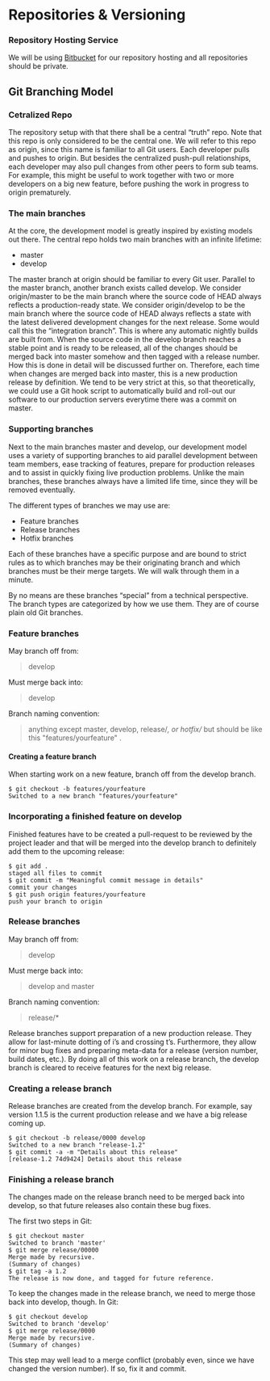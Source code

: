 # Repositories & Versioning

### Repository Hosting Service
We will be using [Bitbucket](https://bitbucket.org) for our repository hosting and all repositories should be private.

## Git Branching Model
### Cetralized Repo
The repository setup with that there shall be a central “truth” repo. Note that this repo is only considered to be the central one. We will refer to this repo as origin, since this name is familiar to all Git users.
Each developer pulls and pushes to origin. But besides the centralized push-pull relationships, each developer may also pull changes from other peers to form sub teams. For example, this might be useful to work together with two or more developers on a big new feature, before pushing the work in progress to origin prematurely. 

### The main branches 

At the core, the development model is greatly inspired by existing models out there. The central repo holds two main branches with an infinite lifetime:
- master
- develop

The master branch at origin should be familiar to every Git user. Parallel to the master branch, another branch exists called develop.
We consider origin/master to be the main branch where the source code of HEAD always reflects a production-ready state.
We consider origin/develop to be the main branch where the source code of HEAD always reflects a state with the latest delivered development changes for the next release. Some would call this the “integration branch”. This is where any automatic nightly builds are built from.
When the source code in the develop branch reaches a stable point and is ready to be released, all of the changes should be merged back into master somehow and then tagged with a release number. How this is done in detail will be discussed further on.
Therefore, each time when changes are merged back into master, this is a new production release by definition. We tend to be very strict at this, so that theoretically, we could use a Git hook script to automatically build and roll-out our software to our production servers everytime there was a commit on master.

### Supporting branches 
Next to the main branches master and develop, our development model uses a variety of supporting branches to aid parallel development between team members, ease tracking of features, prepare for production releases and to assist in quickly fixing live production problems. Unlike the main branches, these branches always have a limited life time, since they will be removed eventually.

The different types of branches we may use are:

- Feature branches
- Release branches
- Hotfix branches

Each of these branches have a specific purpose and are bound to strict rules as to which branches may be their originating branch and which branches must be their merge targets. We will walk through them in a minute.

By no means are these branches “special” from a technical perspective. The branch types are categorized by how we use them. They are of course plain old Git branches.

### Feature branches 

May branch off from:
> develop

Must merge back into:
> develop

Branch naming convention:

> anything except master, develop, release/*, or hotfix/*
but should be like this "features/yourfeature" .

#### Creating a feature branch 
When starting work on a new feature, branch off from the develop branch.
```
$ git checkout -b features/yourfeature 
Switched to a new branch "features/yourfeature"
```
### Incorporating a finished feature on develop 
Finished features have to be created a pull-request to be reviewed by the project leader and that will be merged into the develop branch to definitely add them to the upcoming release:
```
$ git add .
staged all files to commit
$ git commit -m "Meaningful commit message in details"
commit your changes
$ git push origin features/yourfeature
push your branch to origin
```
### Release branches 
May branch off from:
> develop

Must merge back into:
> develop and master

Branch naming convention:
> release/*

Release branches support preparation of a new production release. They allow for last-minute dotting of i’s and crossing t’s. Furthermore, they allow for minor bug fixes and preparing meta-data for a release (version number, build dates, etc.). By doing all of this work on a release branch, the develop branch is cleared to receive features for the next big release.

### Creating a release branch 
Release branches are created from the develop branch. For example, say version 1.1.5 is the current production release and we have a big release coming up. 
```
$ git checkout -b release/0000 develop
Switched to a new branch "release-1.2"
$ git commit -a -m "Details about this release"
[release-1.2 74d9424] Details about this release
```
### Finishing a release branch 
The changes made on the release branch need to be merged back into develop, so that future releases also contain these bug fixes.

The first two steps in Git:
```
$ git checkout master
Switched to branch 'master'
$ git merge release/00000
Merge made by recursive.
(Summary of changes)
$ git tag -a 1.2
The release is now done, and tagged for future reference.
```
To keep the changes made in the release branch, we need to merge those back into develop, though. In Git:
```
$ git checkout develop
Switched to branch 'develop'
$ git merge release/0000
Merge made by recursive.
(Summary of changes)
````
This step may well lead to a merge conflict (probably even, since we have changed the version number). If so, fix it and commit.

